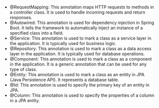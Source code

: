 * @RequestMapping: This annotation maps HTTP requests to methods in a controller class. It is used to handle incoming requests and return responses.
* @Autowired: This annotation is used for dependency injection in Spring Boot. It tells the framework to automatically inject an instance of a specified class into a field.
* @Service: This annotation is used to mark a class as a service layer in the application. It is typically used for business logic.
* @Repository: This annotation is used to mark a class as a data access layer in the application. It is typically used for database operations.
* @Component: This annotation is used to mark a class as a component in the application. It is a generic annotation that can be used for any type of class.
* @Entity: This annotation is used to mark a class as an entity in JPA (Java Persistence API). It represents a database table.
* @Id: This annotation is used to specify the primary key of an entity in JPA.
* @Column: This annotation is used to specify the properties of a column in a JPA entity.